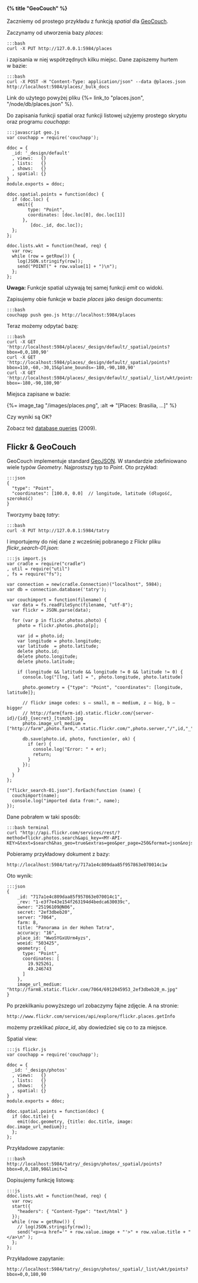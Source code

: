 #### {% title "GeoCouch" %}

Zaczniemy od prostego przykładu z funkcją *spatial*
dla [GeoCouch](https://github.com/couchbase/geocouch).

Zaczynamy od utworzenia bazy *places*:

    :::bash
    curl -X PUT http://127.0.0.1:5984/places

i zapisania w niej współrzędnych kilku miejsc.
Dane zapiszemy hurtem w bazie:

    :::bash
    curl -X POST -H "Content-Type: application/json" --data @places.json http://localhost:5984/places/_bulk_docs

Link do użytego powyżej pliku {%= link_to "places.json", "/node/db/places.json" %}.

Do zapisania funkcji spatial oraz funkcji listowej użyjemy prostego skryptu
oraz programu *couchapp*:

    :::javascript geo.js
    var couchapp = require('couchapp');

    ddoc = {
      _id: '_design/default'
      , views:   {}
      , lists:   {}
      , shows:   {}
      , spatial: {}
    }
    module.exports = ddoc;

    ddoc.spatial.points = function(doc) {
      if (doc.loc) {
        emit({
            type: "Point",
            coordinates: [doc.loc[0], doc.loc[1]]
          },
             [doc._id, doc.loc]);
      };
    };

    ddoc.lists.wkt = function(head, req) {
      var row;
      while (row = getRow()) {
        log(JSON.stringify(row));
        send("POINT(" + row.value[1] + ")\n");
      };
    };

**Uwaga:** Funkcje spatial używają tej samej funkcji *emit* co widoki.

Zapisujemy obie funkcje w bazie *places* jako design documents:

    :::bash
    couchapp push geo.js http://localhost:5984/places

Teraz możemy odpytać bazę:

    :::bash
    curl -X GET 'http://localhost:5984/places/_design/default/_spatial/points?bbox=0,0,180,90'
    curl -X GET 'http://localhost:5984/places/_design/default/_spatial/points?bbox=110,-60,-30,15&plane_bounds=-180,-90,180,90'
    curl -X GET 'http://localhost:5984/places/_design/default/_spatial/_list/wkt/points?bbox=-180,-90,180,90'

Miejsca zapisane w bazie:

{%= image_tag "/images/places.png", :alt => "[Places: Brasilia, …]" %}

Czy wyniki są OK?

Zobacz też [database queries](http://sitr.us/2009/06/30/database-queries-the-couchdb-way.html) (2009).


## Flickr & GeoCouch

GeoCouch implementuje standard [GeoJSON](http://geojson.org/geojson-spec.html).
W standardzie zdefiniowano wiele typów *Geometry*.
Najprostszy typ to *Point*. Oto przykład:

    :::json
    {
      "type": "Point",
      "coordinates": [100.0, 0.0]  // longitude, latitude (długość, szerokość)
    }

Tworzymy bazę *tatry*:

    :::bash
    curl -X PUT http://127.0.0.1:5984/tatry

I importujemy do niej dane z wcześniej pobranego z Flickr pliku *flickr_search-01.json*:

    :::js import.js
    var cradle = require("cradle")
    , util = require("util")
    , fs = require("fs");

    var connection = new(cradle.Connection)("localhost", 5984);
    var db = connection.database('tatry');

    var couchimport = function(filename) {
      var data = fs.readFileSync(filename, "utf-8");
      var flickr = JSON.parse(data);

      for (var p in flickr.photos.photo) {
        photo = flickr.photos.photo[p];

        var id = photo.id;
        var longitude = photo.longitude;
        var latitude  = photo.latitude;
        delete photo.id;
        delete photo.longitude;
        delete photo.latitude;

        if (longitude && latitude && longitude != 0 && latitude != 0) {
          console.log("[lng, lat] = ", photo.longitude, photo.latitude)

          photo.geometry = {"type": "Point", "coordinates": [longitude, latitude]};

          // flickr image codes: s – small, m – medium, z – big, b – bigger
          // http://farm{farm-id}.static.flickr.com/{server-id}/{id}_{secret}_[tsmzb].jpg
          photo.image_url_medium = ["http://farm",photo.farm,".static.flickr.com/",photo.server,"/",id,"_",photo.secret,"_z.jpg"].join("");

          db.save(photo.id, photo, function(er, ok) {
            if (er) {
              console.log("Error: " + er);
              return;
            }
          });
        }
      }
    };

    ["flickr_search-01.json"].forEach(function (name) {
      couchimport(name);
      console.log("imported data from:", name);
    });

Dane pobrałem w taki sposób:

    :::bash terminal
    curl "http://api.flickr.com/services/rest/?method=flickr.photos.search&api_key=<MY-API-KEY>&text=$search&has_geo=true&extras=geo&per_page=250&format=json&nojsoncallback=1"

Pobieramy przykładowy dokument z bazy:

    http://localhost:5984/tatry/717a1e4c809daa85f957863e070014c1w

Oto wynik:

    :::json
    {
        _id: "717a1e4c809daa85f957863e070014c1",
        _rev: "1-e3f7e43e154f263194d4bedca630039c",
        owner: "25196109@N06",
        secret: "2ef3dbeb20",
        server: "7064",
        farm: 8,
        title: "Panorama in der Hohen Tatra",
        accuracy: "16",
        place_id: "WwoSYGxUUrm4yzs",
        woeid: "503425",
        geometry: {
          type: "Point",
          coordinates: [
            19.925261,
            49.246743
          ]
        },
        image_url_medium: "http://farm8.static.flickr.com/7064/6912045953_2ef3dbeb20_m.jpg"
    }

Po przekilkaniu powyższego url zobaczymy fajne zdjęcie.
A na stronie:

    http://www.flickr.com/services/api/explore/flickr.places.getInfo

możemy przeklikać *place_id*, aby dowiedzieć się co to za miejsce.

Spatial view:

    :::js flickr.js
    var couchapp = require('couchapp');

    ddoc = {
      _id: '_design/photos'
      , views:   {}
      , lists:   {}
      , shows:   {}
      , spatial: {}
    }
    module.exports = ddoc;

    ddoc.spatial.points = function(doc) {
      if (doc.title) {
        emit(doc.geometry, {title: doc.title, image: doc.image_url_medium});
      };
    };

Przykładowe zapytanie:

    :::bash
    http://localhost:5984/tatry/_design/photos/_spatial/points?bbox=0,0,180,90&limit=2

Dopisujemy funkcję listową:

    :::js
    ddoc.lists.wkt = function(head, req) {
      var row;
      start({
        "headers": { "Content-Type": "text/html" }
      });
      while (row = getRow()) {
        // log(JSON.stringify(row));
        send("<p><a href='" + row.value.image + "'>" + row.value.title + "</a>\n" );
      };
    };

Przykładowe zapytanie:

    http://localhost:5984/tatry/_design/photos/_spatial/_list/wkt/points?bbox=0,0,180,90
